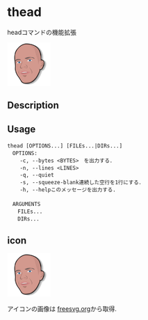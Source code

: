 # thead
headコマンドの機能拡張 

<img src="./img/thead_icon.svg" width="100">

## Description


## Usage
```
thead [OPTIONS...] [FILEs...|DIRs...]  
　OPTIONS:  
    -c, --bytes <BYTES>　を出力する．
    -n, --lines <LINES>　
    -q, --quiet
    -s, --squeeze-blank連続した空行を1行にする．  
    -h, --helpこのメッセージを出力する.  
    
　ARGUMENTS   
　　FILEs... 
　　DIRs... 
```
  
## icon
<img src="./img/thead_icon.svg" width="100">  

アイコンの画像は [freesvg.org](https://freesvg.org/rejons-head-vector)から取得.
